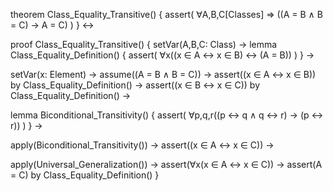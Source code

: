 theorem Class_Equality_Transitive() {
  assert(
    ∀A,B,C[Classes] ⇒ 
    ((A = B ∧ B = C) → A = C)
  )
} ↔

proof Class_Equality_Transitive() {
  setVar(A,B,C: Class) →
  lemma Class_Equality_Definition() {
    assert(
      ∀x((x ∈ A ↔ x ∈ B) ↔ (A = B))
    )
  } →
  
  setVar(x: Element) →
  assume((A = B ∧ B = C)) →
  assert((x ∈ A ↔ x ∈ B)) by Class_Equality_Definition() →
  assert((x ∈ B ↔ x ∈ C)) by Class_Equality_Definition() →
  
  lemma Biconditional_Transitivity() {
    assert(
      ∀p,q,r((p ↔ q ∧ q ↔ r) → (p ↔ r))
    )
  } →
  
  apply(Biconditional_Transitivity()) →
  assert((x ∈ A ↔ x ∈ C)) →
  
  apply(Universal_Generalization()) →
  assert(∀x(x ∈ A ↔ x ∈ C)) →
  assert(A = C) by Class_Equality_Definition()
}